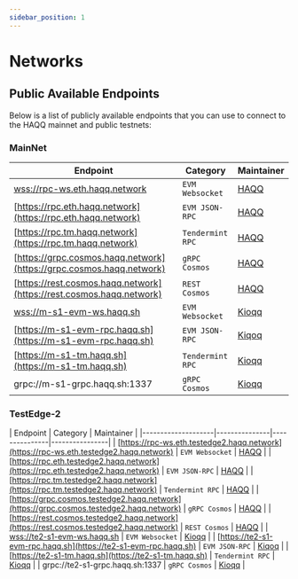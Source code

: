 ```yaml
---
sidebar_position: 1
---
```


# Networks

## Public Available Endpoints

Below is a list of publicly available endpoints that you can use to connect to the HAQQ mainnet and public testnets:

### MainNet

| Endpoint        | Category | Maintainer |
|--------------------|--------------|---------------|
| [wss://rpc-ws.eth.haqq.network](wss://rpc-ws.eth.haqq.network) | `EVM Websocket` | [HAQQ](https://haqq.network)  |
| [https://rpc.eth.haqq.network](https://rpc.eth.haqq.network) | `EVM JSON-RPC` | [HAQQ](https://haqq.network) |
| [https://rpc.tm.haqq.network](https://rpc.tm.haqq.network) | `Tendermint RPC` | [HAQQ](https://haqq.network) |
| [https://grpc.cosmos.haqq.network](https://grpc.cosmos.haqq.network) | `gRPC Cosmos` | [HAQQ](https://haqq.network) |
| [https://rest.cosmos.haqq.network](https://rest.cosmos.haqq.network) | `REST Cosmos` | [HAQQ](https://haqq.network) |
| [wss://m-s1-evm-ws.haqq.sh](wss://m-s1-evm-ws.haqq.sh) | `EVM Websocket` | [Kioqq](https://github.com/kioqq)  |
| [https://m-s1-evm-rpc.haqq.sh](https://m-s1-evm-rpc.haqq.sh) | `EVM JSON-RPC` | [Kiqoq](https://github.com/kioqq) |
| [https://m-s1-tm.haqq.sh](https://m-s1-tm.haqq.sh) | `Tendermint RPC` | [Kioqq](https://github.com/kioqq) |
| grpc://m-s1-grpc.haqq.sh:1337 | `gRPC Cosmos` | [Kioqq](https://github.com/kioqq) |

### TestEdge-2

| Endpoint        | Category | Maintainer |
|--------------------|---------------|---------------|----------------|
| [https://rpc-ws.eth.testedge2.haqq.network](https://rpc-ws.eth.testedge2.haqq.network) | `EVM Websocket` | [HAQQ](https://haqq.network) |
| [https://rpc.eth.testedge2.haqq.network](https://rpc.eth.testedge2.haqq.network) | `EVM JSON-RPC` | [HAQQ](https://haqq.network) |
| [https://rpc.tm.testedge2.haqq.network](https://rpc.tm.testedge2.haqq.network) | `Tendermint RPC` | [HAQQ](https://haqq.network) |
| [https://grpc.cosmos.testedge2.haqq.network](https://grpc.cosmos.testedge2.haqq.network) | `gRPC Cosmos` | [HAQQ](https://haqq.network) |
| [https://rest.cosmos.testedge2.haqq.network](https://rest.cosmos.testedge2.haqq.network) | `REST Cosmos` | [HAQQ](https://haqq.network) |
| [wss://te2-s1-evm-ws.haqq.sh](wss://te2-s1-evm-ws.haqq.sh) | `EVM Websocket` | [Kioqq](https://github.com/kioqq)  |
| [https://te2-s1-evm-rpc.haqq.sh](https://te2-s1-evm-rpc.haqq.sh) | `EVM JSON-RPC` | [Kiqoq](https://github.com/kioqq) |
| [https://te2-s1-tm.haqq.sh](https://te2-s1-tm.haqq.sh) | `Tendermint RPC` | [Kioqq](https://github.com/kioqq) |
| grpc://te2-s1-grpc.haqq.sh:1337 | `gRPC Cosmos` | [Kioqq](https://github.com/kioqq) |

